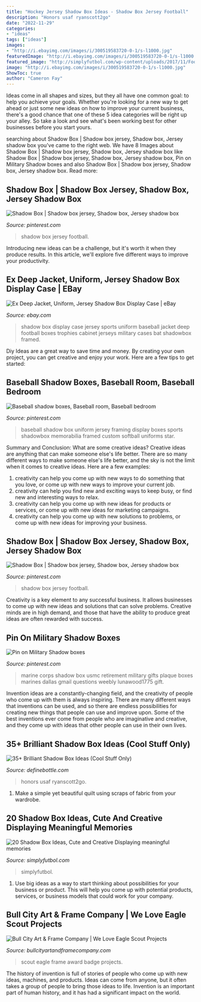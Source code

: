 ```yaml
---
title: "Hockey Jersey Shadow Box Ideas - Shadow Box Jersey Football"
description: "Honors usaf ryanscott2go"
date: "2022-11-29"
categories:
- "ideas"
tags: ["ideas"]
images:
- "http://i.ebayimg.com/images/i/300519583720-0-1/s-l1000.jpg"
featuredImage: "http://i.ebayimg.com/images/i/300519583720-0-1/s-l1000.jpg"
featured_image: "http://simplyfutbol.com/wp-content/uploads/2017/11/Football-shadow-box-ideas.jpg"
image: "http://i.ebayimg.com/images/i/300519583720-0-1/s-l1000.jpg"
ShowToc: true
author: "Cameron Fay"
---
```



Ideas come in all shapes and sizes, but they all have one common goal: to help you achieve your goals. Whether you're looking for a new way to get ahead or just some new ideas on how to improve your current business, there's a good chance that one of these 5 idea categories will be right up your alley. So take a look and see what's been working best for other businesses before you start yours.

	

		
searching about Shadow Box | Shadow box jersey, Shadow box, Jersey shadow box you've came to the right web. We have 8 Images about Shadow Box | Shadow box jersey, Shadow box, Jersey shadow box like Shadow Box | Shadow box jersey, Shadow box, Jersey shadow box, Pin on Military Shadow boxes and also Shadow Box | Shadow box jersey, Shadow box, Jersey shadow box. Read more:
		
    
## Shadow Box | Shadow Box Jersey, Shadow Box, Jersey Shadow Box

<img loading=lazy src="https://i.pinimg.com/736x/b8/ad/56/b8ad565f841ef4767d1484b890aa9962.jpg" onerror="this.onerror=null;this.src='https://tse2.mm.bing.net/th?id=OIP.7GBSoIO1I3JIfCnAyvH3nwHaJ3&amp;pid=15.1';" alt="Shadow Box | Shadow box jersey, Shadow box, Jersey shadow box">

_Source: pinterest.com_

>shadow box jersey football. 

	

Introducing new ideas can be a challenge, but it's worth it when they produce results. In this article, we'll explore five different ways to improve your productivity.

    
## Ex Deep Jacket, Uniform, Jersey Shadow Box Display Case | EBay

<img loading=lazy src="http://i.ebayimg.com/images/i/300519583720-0-1/s-l1000.jpg" onerror="this.onerror=null;this.src='https://tse2.mm.bing.net/th?id=OIP.V0Iu1NWeL07nmHrh1xRhPwHaKX&amp;pid=15.1';" alt="Ex Deep Jacket, Uniform, Jersey Shadow Box Display Case | eBay">

_Source: ebay.com_

>shadow box display case jersey sports uniform baseball jacket deep football boxes trophies cabinet jerseys military cases bat shadowbox framed. 

	

Diy Ideas are a great way to save time and money. By creating your own project, you can get creative and enjoy your work. Here are a few tips to get started: 

    
## Baseball Shadow Boxes, Baseball Room, Baseball Bedroom

<img loading=lazy src="https://i.pinimg.com/736x/e2/99/20/e2992082925635dcf7c65875114023e7--all-star-baseball-shadow-boxes.jpg" onerror="this.onerror=null;this.src='https://tse4.mm.bing.net/th?id=OIP.GuaXb5NimpKLymtjPvteBwHaJ4&amp;pid=15.1';" alt="Baseball shadow boxes, Baseball room, Baseball bedroom">

_Source: pinterest.com_

>baseball shadow box uniform jersey framing display boxes sports shadowbox memorabilia framed custom softball uniforms star. 

	

Summary and Conclusion: What are some creative ideas?
Creative ideas are anything that can make someone else's life better. There are so many different ways to make someone else's life better, and the sky is not the limit when it comes to creative ideas. Here are a few examples: 
1) creativity can help you come up with new ways to do something that you love, or come up with new ways to improve your current job. 
2) creativity can help you find new and exciting ways to keep busy, or find new and interesting ways to relax. 
3) creativity can help you come up with new ideas for products or services, or come up with new ideas for marketing campaigns. 
4) creativity can help you come up with new solutions to problems, or come up with new ideas for improving your business.

    
## Shadow Box | Shadow Box Jersey, Shadow Box, Jersey Shadow Box

<img loading=lazy src="https://i.pinimg.com/originals/b8/ad/56/b8ad565f841ef4767d1484b890aa9962.jpg" onerror="this.onerror=null;this.src='https://tse3.mm.bing.net/th?id=OIP.ZEJv9XhAWGKRfFmf3Dua6AHaJ4&amp;pid=15.1';" alt="Shadow Box | Shadow box jersey, Shadow box, Jersey shadow box">

_Source: pinterest.com_

>shadow box jersey football. 

	

Creativity is a key element to any successful business. It allows businesses to come up with new ideas and solutions that can solve problems. Creative minds are in high demand, and those that have the ability to produce great ideas are often rewarded with success.

    
## Pin On Military Shadow Boxes

<img loading=lazy src="https://i.pinimg.com/originals/f7/b7/43/f7b74329f5cef451b09d9722f2bde33b.jpg" onerror="this.onerror=null;this.src='https://tse4.mm.bing.net/th?id=OIP.rAgtpfaBX2CEh_pyyNXtvgHaIs&amp;pid=15.1';" alt="Pin on Military Shadow boxes">

_Source: pinterest.com_

>marine corps shadow box usmc retirement military gifts plaque boxes marines dallas gmail questions weebly lunawood1775 gift. 

	

Invention ideas are a constantly-changing field, and the creativity of people who come up with them is always inspiring. There are many different ways that inventions can be used, and so there are endless possibilities for creating new things that people can use and improve upon. Some of the best inventions ever come from people who are imaginative and creative, and they come up with ideas that other people can use in their own lives.

    
## 35+ Brilliant Shadow Box Ideas (Cool Stuff Only)

<img loading=lazy src="https://definebottle.com/wp-content/uploads/Air-Force-Shadow-Box-Ideas-768x1029.jpg" onerror="this.onerror=null;this.src='https://tse1.mm.bing.net/th?id=OIP.rlgtPg62BHV6c7Os6_IYlQHaJ7&amp;pid=15.1';" alt="35+ Brilliant Shadow Box Ideas (Cool Stuff Only)">

_Source: definebottle.com_

>honors usaf ryanscott2go. 

	

1. Make a simple yet beautiful quilt using scraps of fabric from your wardrobe.

    
## 20 Shadow Box Ideas, Cute And Creative Displaying Meaningful Memories

<img loading=lazy src="http://simplyfutbol.com/wp-content/uploads/2017/11/Football-shadow-box-ideas.jpg" onerror="this.onerror=null;this.src='https://tse2.mm.bing.net/th?id=OIP.ilHqeYDgJVZx_dUkIxI-owHaJ4&amp;pid=15.1';" alt="20 Shadow Box Ideas, Cute and Creative Displaying meaningful memories">

_Source: simplyfutbol.com_

>simplyfutbol. 

	

1. Use big ideas as a way to start thinking about possibilities for your business or product. This will help you come up with potential products, services, or business models that could work for your company. 

    
## Bull City Art &amp; Frame Company | We Love Eagle Scout Projects

<img loading=lazy src="https://www.bullcityartandframecompany.com/img/s/v-3/p248055754-5.jpg" onerror="this.onerror=null;this.src='https://tse1.mm.bing.net/th?id=OIP.BakdAbOTQr0qT3D2lsldXAHaFj&amp;pid=15.1';" alt="Bull City Art &amp; Frame Company | We Love Eagle Scout Projects">

_Source: bullcityartandframecompany.com_

>scout eagle frame award badge projects. 

	

The history of invention is full of stories of people who come up with new ideas, machines, and products. Ideas can come from anyone, but it often takes a group of people to bring those ideas to life. Invention is an important part of human history, and it has had a significant impact on the world.

